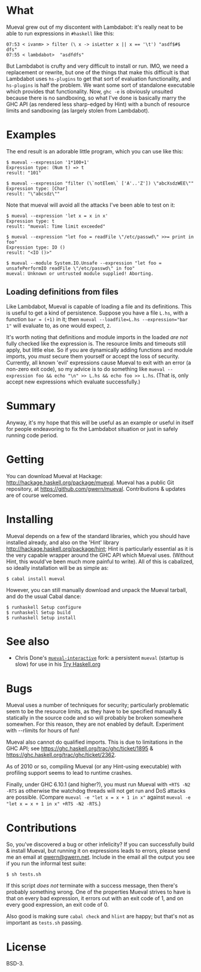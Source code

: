 # What

Mueval grew out of my discontent with Lambdabot: it's really neat to be able to run expressions in `#haskell` like this:

    07:53 < ivanm> > filter (\ x -> isLetter x || x == '\t') "asdf$#$     dfs"
    07:55 < lambdabot>  "asdfdfs"

But Lambdabot is crufty and very difficult to install or run. IMO, we need a replacement or rewrite, but one of the things that make this difficult is that Lambdabot uses `hs-plugins` to get that sort of evaluation functionality, and `hs-plugins` is half the problem. We want some sort of standalone executable which provides that functionality. Now, `ghc -e` is obviously unsuited because there is no sandboxing, so what I've done is basically marry the GHC API (as rendered less sharp-edged by Hint) with a bunch of resource limits and sandboxing (as largely stolen from Lambdabot).

# Examples

The end result is an adorable little program, which you can use like this:

    $ mueval --expression '1*100+1'
    Expression type: (Num t) => t
    result: "101"

    $ mueval --expression "filter (\`notElem\` ['A'..'Z']) \"abcXsdzWEE\""
    Expression type: [Char]
    result: "\"abcsdz\""

Note that mueval will avoid all the attacks I've been able to test on it:

    $ mueval --expression 'let x = x in x'
    Expression type: t
    result: "mueval: Time limit exceeded"

    $ mueval --expression "let foo = readFile \"/etc/passwd\" >>= print in foo"
    Expression type: IO ()
    result: "<IO ()>"

    $ mueval --module System.IO.Unsafe --expression "let foo = unsafePerformIO readFile \"/etc/passwd\" in foo"
    mueval: Unknown or untrusted module supplied! Aborting.

## Loading definitions from files

Like Lambdabot, Mueval is capable of loading a file and its definitions. This is useful to get a kind of persistence. Suppose you have a file `L.hs`, with a function `bar = (+1)` in it; then `mueval --loadfile=L.hs --expression="bar 1"` will evaluate to, as one would expect, `2`.

It's worth noting that definitions and module imports in the loaded *are not* fully checked like the expression is. The resource limits and timeouts still apply, but little else. So if you are dynamically adding functions and module imports, you *must* secure them yourself or accept the loss of security. Currently, all known 'evil' expressions cause Mueval to exit with an error (a non-zero exit code), so my advice is to do something like `mueval --expression foo && echo "\n" >> L.hs && echo foo >> L.hs`. (That is, only accept new expressions which evaluate successfully.)

# Summary

Anyway, it's my hope that this will be useful as an example or useful in itself for people endeavoring to fix the Lambdabot situation or just in safely running code period.

# Getting

You can download Mueval at Hackage: <http://hackage.haskell.org/package/mueval>. Mueval has a public Git repository, at <https://github.com/gwern/mueval>. Contributions & updates are of course welcomed.

# Installing

Mueval depends on a few of the standard libraries, which you should have installed already, and also on the 'Hint' library <http://hackage.haskell.org/package/hint>; Hint is particularly essential as it is the very capable wrapper around the GHC API which Mueval uses. (Without Hint, this would've been much more painful to write). All of this is cabalized, so ideally installation will be as simple as:

    $ cabal install mueval

However, you can still manually download and unpack the Mueval tarball, and do the usual Cabal dance:

    $ runhaskell Setup configure
    $ runhaskell Setup build
    $ runhaskell Setup install

# See also

- Chris Done's [`mueval-interactive`](https://github.com/chrisdone/mueval-interactive) fork: a persistent `mueval` (startup is slow) for use in his [Try Haskell.org](http://tryhaskell.org/)

# Bugs

Mueval uses a number of techniques for security; particularly problematic seem to be the resource limits, as they have to be specified manually & statically in the source code and so will probably be broken somewhere somewhen. For this reason, they are not enabled by default. Experiment with --rlimits for hours of fun!

Mueval also cannot do qualified imports. This is due to limitations in the GHC API; see <https://ghc.haskell.org/trac/ghc/ticket/1895> & <https://ghc.haskell.org/trac/ghc/ticket/2362>.

As of 2010 or so, compiling Mueval (or any Hint-using executable) with profiling support seems to lead to runtime crashes.

Finally, under GHC 6.10.1 (and higher?), you must run Mueval with `+RTS -N2 -RTS` as otherwise the watchdog threads will not get run and DoS attacks are possible. (Compare `mueval -e "let x = x + 1 in x"` against `mueval -e "let x = x + 1 in x" +RTS -N2 -RTS`.)

# Contributions

So, you've discovered a bug or other infelicity? If you can successfully build & install Mueval, but running it on expressions leads to errors, please send me an email at <gwern@gwern.net>. Include in the email all the output you see if you run the informal test suite:

    $ sh tests.sh

If this script *does not* terminate with a success message, then there's probably something wrong. One of the properties Mueval strives to have is that on every bad expression, it errors out with an exit code of 1, and on every good expression, an exit code of 0.

Also good is making sure `cabal check` and `hlint` are happy; but that's not as important as `tests.sh` passing.

# License

BSD-3.
